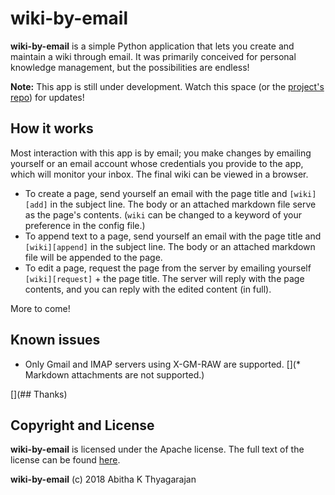 # wiki-by-email

**wiki-by-email** is a simple Python application that lets you create and maintain a wiki through email. It was primarily conceived for personal knowledge management, but the possibilities are endless!

**Note:** This app is still under development. Watch this space (or the [project's repo](https://github.com/abithakt/wiki-by-email)) for updates!

<!---## Getting started

1. Clone or download the repo.

``` git clone ...
```

2. Rename `example-config.yml` to `config.yml`.
3. Enter your credentials. Make sure your mail server supports IMAP and X-GM-RAW. You may have to enable access for [less secure apps]() on Gmail.
4. Run `wiki-by-email.py`.
--->

## How it works

Most interaction with this app is by email; you make changes by emailing yourself or an email account whose credentials you provide to the app, which will monitor your inbox. The final wiki can be viewed in a browser.

* To create a page, send yourself an email with the page title and `[wiki][add]` in the subject line. The body or an attached markdown file serve as the page's contents. (`wiki` can be changed to a keyword of your preference in the config file.)
* To append text to a page, send yourself an email with the page title and `[wiki][append]` in the subject line. The body or an attached markdown file will be appended to the page.
* To edit a page, request the page from the server by emailing yourself `[wiki][request]` + the page title. The server will reply with the page contents, and you can reply with the edited content (in full).

More to come!

<!---
Installation)
Usage
Known issues
Contributing
License
--->

## Known issues

* Only Gmail and IMAP servers using X-GM-RAW are supported.
[](* Markdown attachments are not supported.)

[](## Thanks)

## Copyright and License

**wiki-by-email** is licensed under the Apache license. The full text of the license can be found [here](https://github.com/abithakt/wiki-by-email/blob/master/LICENSE).

**wiki-by-email** (c) 2018 Abitha K Thyagarajan

<!---
## Getting started
## to do
- [ ] add support for PGP
- [ ] add a search bar
- [ ] emoji favicons
--->

